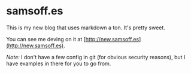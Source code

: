# samsoff.es

This is my new blog that uses markdown a ton. It's pretty sweet.

You can see me deving on it at [http://new.samsoff.es](http://new.samsoff.es).

*Note:* I don't have a few config in git (for obvious security reasons), but I have examples in there for you to go from.